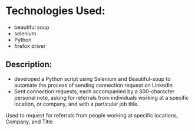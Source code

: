 # Technologies Used:

-   beautiful soup
-   selenium
-   Python
-   firefox driver

## Description:

-   developed a Python script using Selenium and Beautiful-soup to automate the process of sending connection request on LinkedIn
-   Sent connection requests, each accompanied by a 300-character personal note, asking for referrals from individuals
    working at a specific location, or company, and with a particular job title.

Used to request for referrals from people working at specific locations, Company, and Title
